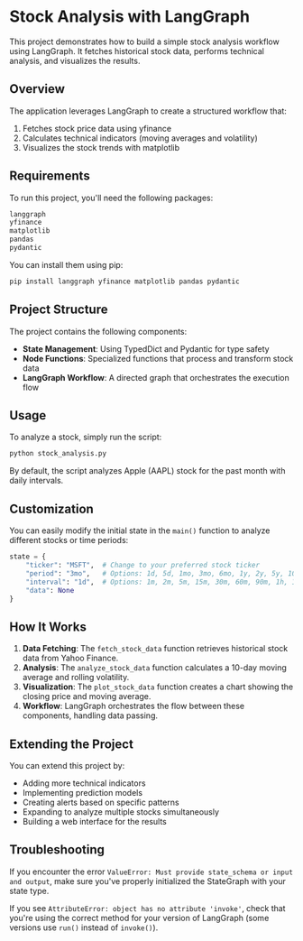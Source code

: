 # Stock Analysis with LangGraph

This project demonstrates how to build a simple stock analysis workflow using LangGraph. It fetches historical stock data, performs technical analysis, and visualizes the results.

## Overview

The application leverages LangGraph to create a structured workflow that:
1. Fetches stock price data using yfinance
2. Calculates technical indicators (moving averages and volatility)
3. Visualizes the stock trends with matplotlib

## Requirements

To run this project, you'll need the following packages:

```bash
langgraph
yfinance
matplotlib
pandas
pydantic
```

You can install them using pip:

```bash
pip install langgraph yfinance matplotlib pandas pydantic
```

## Project Structure

The project contains the following components:

- **State Management**: Using TypedDict and Pydantic for type safety
- **Node Functions**: Specialized functions that process and transform stock data
- **LangGraph Workflow**: A directed graph that orchestrates the execution flow

## Usage

To analyze a stock, simply run the script:

```bash
python stock_analysis.py
```

By default, the script analyzes Apple (AAPL) stock for the past month with daily intervals.

## Customization

You can easily modify the initial state in the `main()` function to analyze different stocks or time periods:

```python
state = {
    "ticker": "MSFT",  # Change to your preferred stock ticker
    "period": "3mo",   # Options: 1d, 5d, 1mo, 3mo, 6mo, 1y, 2y, 5y, 10y, ytd, max
    "interval": "1d",  # Options: 1m, 2m, 5m, 15m, 30m, 60m, 90m, 1h, 1d, 5d, 1wk, 1mo, 3mo
    "data": None
}
```

## How It Works

1. **Data Fetching**: The `fetch_stock_data` function retrieves historical stock data from Yahoo Finance.
2. **Analysis**: The `analyze_stock_data` function calculates a 10-day moving average and rolling volatility.
3. **Visualization**: The `plot_stock_data` function creates a chart showing the closing price and moving average.
4. **Workflow**: LangGraph orchestrates the flow between these components, handling data passing.

## Extending the Project

You can extend this project by:
- Adding more technical indicators
- Implementing prediction models
- Creating alerts based on specific patterns
- Expanding to analyze multiple stocks simultaneously
- Building a web interface for the results

## Troubleshooting

If you encounter the error `ValueError: Must provide state_schema or input and output`, make sure you've properly initialized the StateGraph with your state type.

If you see `AttributeError: object has no attribute 'invoke'`, check that you're using the correct method for your version of LangGraph (some versions use `run()` instead of `invoke()`).
